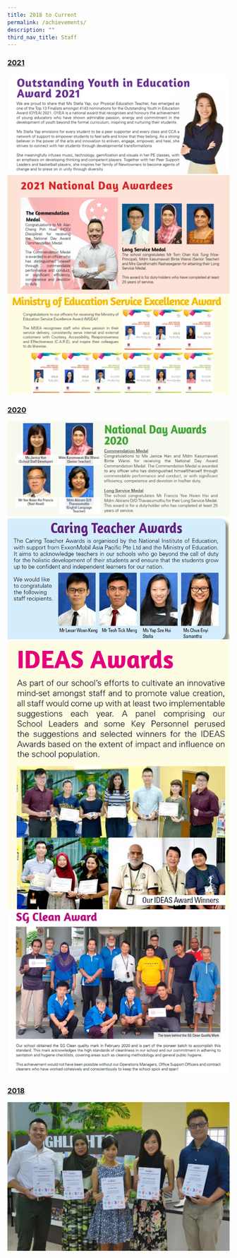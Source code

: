 ```yaml
---
title: 2018 to Current
permalink: /achievements/
description: ""
third_nav_title: Staff
---
```

<h3><u>2021</u></h3>

![](/images/2021-1.png)
![](/images/2021-2.png)
![](/images/2021-3.png)

<h3><u>2020</u></h3>

![](/images/2020%20-%201.png)
![](/images/2020%20-2.png)
![](/images/2020%20-3.png)
![](/images/2020%20-4.png)

<h3><u>2018</u></h3>

![](/images/2018%201.jpg)